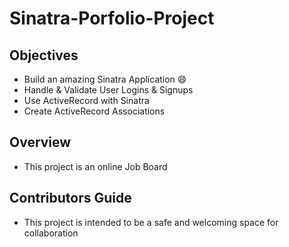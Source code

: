 # Sinatra-Porfolio-Project

## Objectives

- Build an amazing Sinatra Application :smile:
- Handle & Validate User Logins & Signups
- Use ActiveRecord with Sinatra
- Create ActiveRecord Associations

## Overview
- This project is an online Job Board


## Contributors Guide
- This project is intended to be a safe and welcoming space for collaboration